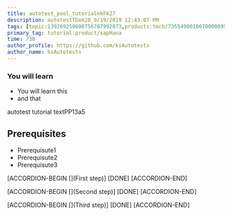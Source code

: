 ```yaml
---
title: autotest_pool_tutorialnkFk27
description: autotestTDoX28_9/19/2019 12:43:07 PM
tags: [topic:139269250608756787992873,products:tech/73554900100700000996,tutorial:experience/advanced]
primary_tag: tutorial:product/sapHana
time: 730
author_profile: https://github.com/ksAutotests
author_name: ksAutotests
---
```

### You will learn
- You will learn this
- and that

autotest tutorial textPP13a5

## Prerequisites
- Prerequisute1
- Prerequisute2
- Prerequisute3

[ACCORDION-BEGIN [](First step)]
[DONE]
[ACCORDION-END]

[ACCORDION-BEGIN [](Second step)]
[DONE]
[ACCORDION-END]

[ACCORDION-BEGIN [](Third step)]
[DONE]
[ACCORDION-END]

